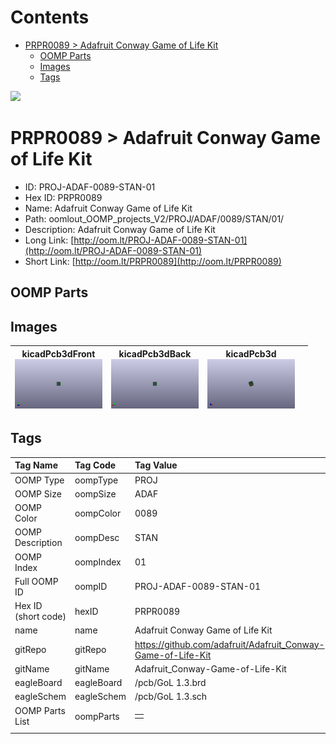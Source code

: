 



Contents
========

* [PRPR0089 > Adafruit Conway Game of Life Kit](#prpr0089--adafruit-conway-game-of-life-kit)
	* [OOMP Parts](#oomp-parts)
	* [Images](#images)
	* [Tags](#tags)
  
![][im]
# PRPR0089 > Adafruit Conway Game of Life Kit

- ID: PROJ-ADAF-0089-STAN-01
- Hex ID: PRPR0089
- Name: Adafruit Conway Game of Life Kit
- Path: oomlout_OOMP_projects_V2/PROJ/ADAF/0089/STAN/01/
- Description: Adafruit Conway Game of Life Kit
- Long Link: [http://oom.lt/PROJ-ADAF-0089-STAN-01](http://oom.lt/PROJ-ADAF-0089-STAN-01)
- Short Link: [http://oom.lt/PRPR0089](http://oom.lt/PRPR0089)

## OOMP Parts

## Images
  

|kicadPcb3dFront<br>[![](https://raw.githubusercontent.com/oomlout/oomlout_OOMP_projects_V2/main/PROJ/ADAF/0089/STAN/01/kicadPcb3dFront_140.png)](https://github.com/oomlout/oomlout_OOMP_projects_V2/tree/main/PROJ/ADAF/0089/STAN/01/kicadPcb3dFront.png)|kicadPcb3dBack<br>[![](https://raw.githubusercontent.com/oomlout/oomlout_OOMP_projects_V2/main/PROJ/ADAF/0089/STAN/01/kicadPcb3dBack_140.png)](https://github.com/oomlout/oomlout_OOMP_projects_V2/tree/main/PROJ/ADAF/0089/STAN/01/kicadPcb3dBack.png)|kicadPcb3d<br>[![](https://raw.githubusercontent.com/oomlout/oomlout_OOMP_projects_V2/main/PROJ/ADAF/0089/STAN/01/kicadPcb3d_140.png)](https://github.com/oomlout/oomlout_OOMP_projects_V2/tree/main/PROJ/ADAF/0089/STAN/01/kicadPcb3d.png)||
| :---: | :---: | :---: | :---: |

## Tags
  

|Tag Name|Tag Code|Tag Value|
| :--- | :--- | :--- |
|OOMP Type|oompType|PROJ|
|OOMP Size|oompSize|ADAF|
|OOMP Color|oompColor|0089|
|OOMP Description|oompDesc|STAN|
|OOMP Index|oompIndex|01|
|Full OOMP ID|oompID|PROJ-ADAF-0089-STAN-01|
|Hex ID (short code)|hexID|PRPR0089|
|name|name|Adafruit Conway Game of Life Kit|
|gitRepo|gitRepo|https://github.com/adafruit/Adafruit_Conway-Game-of-Life-Kit|
|gitName|gitName|Adafruit_Conway-Game-of-Life-Kit|
|eagleBoard|eagleBoard|/pcb/GoL 1.3.brd|
|eagleSchem|eagleSchem|/pcb/GoL 1.3.sch|
|OOMP Parts List|oompParts|<table><tr><td></td></tr></table>|
||||



[im]: kicadPcb3d_450.png
